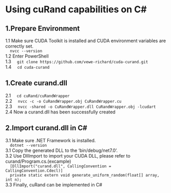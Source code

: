 # Using cuRand capabilities on C#
## 1.Prepare Environment
1.1 Make sure CUDA Toolkit is installed and CUDA environment variables are correctly set.</br>
`   nvcc --version   `<br/>
1.2 Enter PowerShell <br/>
1.3 `   git clone https://github.com/vewe-richard/cuda-curand.git   `<br/>
1.4 `   cd cuda-curand   `
## 1.Create curand.dll
2.1 `   cd cuRand/cuRandWrapper   `<br/>
2.2 `   nvcc -c -o CuRandWrapper.obj CuRandWrapper.cu   `</br>
2.3 `   nvcc -shared -o CuRandWrapper.dll CuRandWrapper.obj -lcudart   `</br>
2.4 Now a curand.dll has been successfully created<dr/>
## 2.Import curand.dll in C#
3.1 Make sure .NET Framework is installed.<br/>
`   dotnet --version   `   
3.1 Copy the generated DLL to the ‘bin/debug/net7.0’.</br>
3.2 Use DllImport to import your CUDA DLL, please refer to curand/Program.cs.(excample)</br>
`   [DllImport("curand.dll", CallingConvention = CallingConvention.Cdecl)]   `</br>
`   private static extern void generate_uniform_random(float[] array, int n);   `</br>
3.3 Finally, cuRand can be implemented in C#
